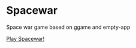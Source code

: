 # Spacewar
Space war game based on ggame and empty-app

[Play Spacewar!](http://runpython.com/?user=BrythonServer&repo=Spacewar&name=spacewar.py)
